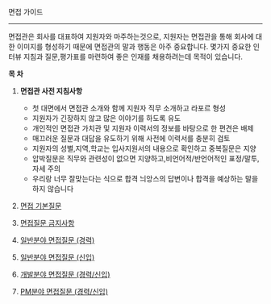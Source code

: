 면접 가이드

--------------------------------------------------------------


면접관은 회사를 대표하여 지원자와 마주하는것으로, 지원자는 면접관을 통해 회사에 대한 이미지를 형성하기 때문에 면접관의 말과 행동은 아주 중요합니다. 
몇가지 중요한 인터뷰 지침과 질문,평가표를 마련하여 좋은 인재를 채용하려는데 목적이 있습니다.



**목 차**

1. **면접관 사전 지침사항**

   * 첫 대면에서 면접관 소개와 함께 지원자 직무 소개하고 라포르 형성
   * 지원자가 긴장하지 않고 많은 이야기를 하도록 유도
   * 개인적인 면접관 가치관 및 지원자 이력서의 정보를 바탕으로 한 편견은 배제
   * 매끄러운 질문과 대답을 유도하기 위해 사전에 이력서를 충분히 검토
   * 지원자의 성별,지역,학교는 입사지원서의 내용으로 확인하고 중복질문은 지양
   * 압박질문은 직무와 관련성이 없으면 지양하고,비언어적/반언어적인 표정/말투,자세 주의
   * 우리랑 너무 잘맞는다는 식으로 합격 늬앙스의 답변이나 합격을 예상하는 말을 하지 않습니다

2. [면접 기본질문](base-interview.md)

3. [면접질문 금지사항](precaution.md)

4. [일반분야 면접질문 (경력)](old-employee.md)

5. [일반분야 면접질문 (신입)](new-employee.md)

6. [개발분야 면접질문 (경력/신입)](developer.md)

7. [PM분야 면접질문 (경력/신입)](project-manager.md)
